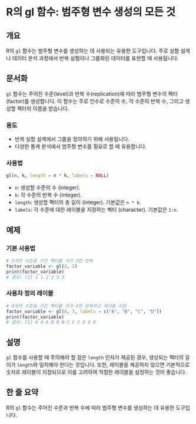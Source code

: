 <!--
Meta Description: # R의 gl 함수: 범주형 변수 생성의 모든 것 ## 개요 R의 `gl` 함수는 범주형 변수를 생성하는 데 사용되는 유용한 도구입니다. 주로 실험 설계나 데이터 분석 과정에서 반복 실험이나 그룹화된 데이터를 표현할 때 사용됩니다. ## 문서화 `gl` 함수는 주어진 ...
Meta Keywords: 범주형, 함수는, 수준의, length, factor_variable
-->

# R의 gl 함수: 범주형 변수 생성의 모든 것

## 개요
R의 `gl` 함수는 범주형 변수를 생성하는 데 사용되는 유용한 도구입니다. 주로 실험 설계나 데이터 분석 과정에서 반복 실험이나 그룹화된 데이터를 표현할 때 사용됩니다.

## 문서화
`gl` 함수는 주어진 수준(level)과 반복 수(replication)에 따라 범주형 변수의 팩터(factor)를 생성합니다. 이 함수는 주로 인수로 수준의 수, 각 수준의 반복 수, 그리고 생성할 팩터의 이름을 받습니다.

### 용도
- 반복 실험 설계에서 그룹을 정의하기 위해 사용됩니다.
- 다양한 통계 분석에서 범주형 변수를 필요로 할 때 유용합니다.

### 사용법
```R
gl(n, k, length = n * k, labels = NULL)
```

- `n`: 생성할 수준의 수 (integer).
- `k`: 각 수준의 반복 수 (integer).
- `length`: 생성할 팩터의 총 길이 (integer). 기본값은 `n * k`.
- `labels`: 각 수준에 대한 레이블을 지정하는 벡터 (character). 기본값은 `1:n`.

## 예제
### 기본 사용법
```R
# 3개의 수준을 가진 팩터를 각각 2번 반복
factor_variable <- gl(3, 2)
print(factor_variable)
# 결과: [1] 1 1 2 2 3 3
```

### 사용자 정의 레이블
```R
# 4개의 수준을 가진 팩터를 각각 3번 반복하고 레이블 지정
factor_variable <- gl(4, 3, labels = c("A", "B", "C", "D"))
print(factor_variable)
# 결과: [1] A A A B B B C C C D D D
```

## 설명
`gl` 함수를 사용할 때 주의해야 할 점은 `length` 인자가 제공된 경우, 생성되는 팩터의 길이가 `length`와 일치해야 한다는 것입니다. 또한, 레이블을 제공하지 않으면 기본적으로 숫자로 레이블이 지정되므로 이를 고려하여 적절한 레이블을 설정하는 것이 좋습니다.

## 한 줄 요약
R의 `gl` 함수는 주어진 수준과 반복 수에 따라 범주형 변수를 생성하는 데 유용한 도구입니다.